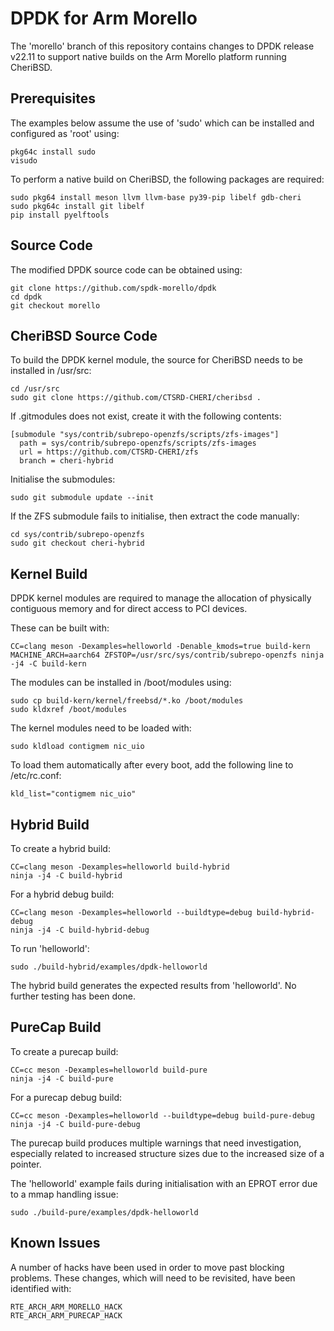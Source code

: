 # DPDK for Arm Morello

The 'morello' branch of this repository contains changes to DPDK release v22.11 to support native builds on the Arm Morello platform running CheriBSD.

## Prerequisites

The examples below assume the use of 'sudo' which can be installed and configured as 'root' using:

~~~{.sh}
pkg64c install sudo
visudo
~~~

To perform a native build on CheriBSD, the following packages are required:

~~~{.sh}
sudo pkg64 install meson llvm llvm-base py39-pip libelf gdb-cheri
sudo pkg64c install git libelf
pip install pyelftools
~~~

## Source Code

The modified DPDK source code can be obtained using:
~~~{.sh}
git clone https://github.com/spdk-morello/dpdk
cd dpdk
git checkout morello
~~~

## CheriBSD Source Code

To build the DPDK kernel module, the source for CheriBSD needs to be installed in /usr/src:

~~~{.sh}
cd /usr/src
sudo git clone https://github.com/CTSRD-CHERI/cheribsd .
~~~

If .gitmodules does not exist, create it with the following contents:

~~~{.sh}
[submodule "sys/contrib/subrepo-openzfs/scripts/zfs-images"]
  path = sys/contrib/subrepo-openzfs/scripts/zfs-images
  url = https://github.com/CTSRD-CHERI/zfs
  branch = cheri-hybrid
~~~

Initialise the submodules:

~~~{.sh}
sudo git submodule update --init
~~~

If the ZFS submodule fails to initialise, then extract the code manually:

~~~{.sh}
cd sys/contrib/subrepo-openzfs
sudo git checkout cheri-hybrid
~~~

## Kernel Build

DPDK kernel modules are required to manage the allocation of physically contiguous memory and for direct access to PCI devices.

These can be built with:

~~~{.sh}
CC=clang meson -Dexamples=helloworld -Denable_kmods=true build-kern
MACHINE_ARCH=aarch64 ZFSTOP=/usr/src/sys/contrib/subrepo-openzfs ninja -j4 -C build-kern
~~~

The modules can be installed in /boot/modules using:

~~~{.sh}
sudo cp build-kern/kernel/freebsd/*.ko /boot/modules
sudo kldxref /boot/modules
~~~

The kernel modules need to be loaded with:

~~~{.sh}
sudo kldload contigmem nic_uio
~~~

To load them automatically after every boot, add the following line to /etc/rc.conf:

~~~{.sh}
kld_list="contigmem nic_uio"
~~~

## Hybrid Build

To create a hybrid build:

~~~{.sh}
CC=clang meson -Dexamples=helloworld build-hybrid
ninja -j4 -C build-hybrid
~~~

For a hybrid debug build:

~~~{.sh}
CC=clang meson -Dexamples=helloworld --buildtype=debug build-hybrid-debug
ninja -j4 -C build-hybrid-debug
~~~

To run 'helloworld':

~~~{.sh}
sudo ./build-hybrid/examples/dpdk-helloworld
~~~

The hybrid build generates the expected results from 'helloworld'. No further testing has been done.

## PureCap Build

To create a purecap build:

~~~{.sh}
CC=cc meson -Dexamples=helloworld build-pure
ninja -j4 -C build-pure
~~~

For a purecap debug build:

~~~{.sh}
CC=cc meson -Dexamples=helloworld --buildtype=debug build-pure-debug
ninja -j4 -C build-pure-debug
~~~

The purecap build produces multiple warnings that need investigation, especially related to increased structure sizes due to the increased size of a pointer.

The 'helloworld' example fails during initialisation with an EPROT error due to a mmap handling issue:

~~~{.sh}
sudo ./build-pure/examples/dpdk-helloworld
~~~

## Known Issues

A number of hacks have been used in order to move past blocking problems. These changes, which will need to be revisited, have been identified with:

~~~{.sh}
RTE_ARCH_ARM_MORELLO_HACK
RTE_ARCH_ARM_PURECAP_HACK
~~~
